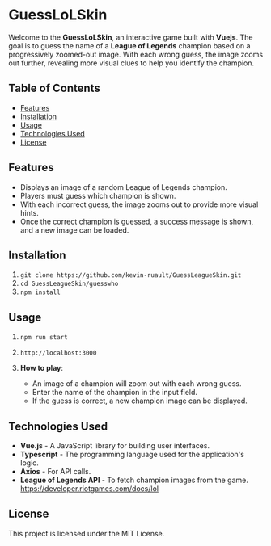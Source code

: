 # GuessLoLSkin

Welcome to the **GuessLoLSkin**, an interactive game built with **Vuejs**. The goal is to guess the name of a **League of Legends** champion based on a progressively zoomed-out image. With each wrong guess, the image zooms out further, revealing more visual clues to help you identify the champion.

## Table of Contents

- [Features](#features)
- [Installation](#installation)
- [Usage](#usage)
- [Technologies Used](#technologies-used)
- [License](#license)

## Features

- Displays an image of a random League of Legends champion.
- Players must guess which champion is shown.
- With each incorrect guess, the image zooms out to provide more visual hints.
- Once the correct champion is guessed, a success message is shown, and a new image can be loaded.

## Installation

1.  `git clone https://github.com/kevin-ruault/GuessLeagueSkin.git `
2.  `cd GuessLeagueSkin/guesswho`
3.  `npm install`

## Usage

1.  `npm run start`
2.  `http://localhost:3000`
3.  **How to play**:

    - An image of a champion will zoom out with each wrong guess.
    - Enter the name of the champion in the input field.
    - If the guess is correct, a new champion image can be displayed.

## Technologies Used

- **Vue.js** - A JavaScript library for building user interfaces.
- **Typescript** - The programming language used for the application's logic.
- **Axios** - For API calls.
- **League of Legends API** - To fetch champion images from the game.
  https://developer.riotgames.com/docs/lol

## License

This project is licensed under the MIT License.
